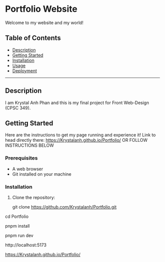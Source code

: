 # Portfolio Website

Welcome to my website and my world!

## Table of Contents

- [Description](#description)
- [Getting Started](#getting-started)
- [Installation](#installation)
- [Usage](#usage)
- [Deployment](#deployment)

---

## Description

I am Krystal Anh Phan and this is my final project for Front Web-Design (CPSC 349). 

## Getting Started

Here are the instructions to get my page running and experience it!
Link to head directly there: https://Krystalanh.github.io/Portfolio/
OR FOLLOW INSTRUCTIONS BELOW

### Prerequisites

- A web browser
- Git installed on your machine

### Installation

1. Clone the repository:

   git clone https://github.com/Krystalanh/Portfolio.git


cd Portfolio

pnpm install

pnpm run dev

http://localhost:5173

https://Krystalanh.github.io/Portfolio/